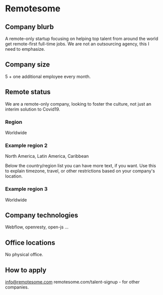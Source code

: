 # Remotesome

## Company blurb

A remote-only startup focusing on helping top talent from around the world get remote-first full-time jobs. We are not an outsourcing agency, this I need to emphasize.

## Company size

5 + one additional employee every month.

## Remote status

We are a remote-only company, looking to foster the culture, not just an interim solution to Covid19.

### Region
Worldwide

### Example region 2
North America, Latin America, Caribbean

Below the country/region list you can have more text, if you want.  Use this to explain timezone, travel, or other restrictions based on your company's location.

### Example region 3
Worldwide

## Company technologies

Webflow, openresty, open-js ...

## Office locations

No physical office.

## How to apply

info@remotesome.com
remotesome.com/talent-signup - for other companies.